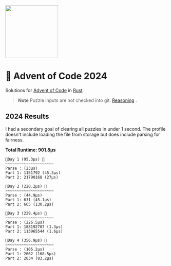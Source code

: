 <img src="./.assets/christmas_ferris.png" width="164">

# 🎄 Advent of Code 2024

Solutions for [Advent of Code](https://adventofcode.com/) in [Rust](https://www.rust-lang.org/).

> **Note**
> Puzzle inputs are not checked into
> git. [Reasoning](https://old.reddit.com/r/adventofcode/comments/k99rod/sharing_input_data_were_we_requested_not_to/gf2ukkf/?context=3)
> .

## 2024 Results

I had a secondary goal of clearing all puzzles in under 1 second. The profile doesn't include loading the file from 
storage but does include parsing for fairness.

**Total Runtime: 901.8µs**
```
🎄Day 1 (95.3µs) 🎄
~~~~~~~~~~~~~~~~~~~~~
Parse : (23µs)
Part 1: 1151792 (45.3µs)
Part 2: 21790168 (27µs)

🎄Day 2 (220.2µs) 🎄
~~~~~~~~~~~~~~~~~~~~~
Parse : (44.9µs)
Part 1: 631 (45.1µs)
Part 2: 665 (130.2µs)

🎄Day 3 (229.4µs) 🎄
~~~~~~~~~~~~~~~~~~~~~
Parse : (226.5µs)
Part 1: 188192787 (1.3µs)
Part 2: 113965544 (1.6µs)

🎄Day 4 (356.9µs) 🎄
~~~~~~~~~~~~~~~~~~~~~
Parse : (105.2µs)
Part 1: 2662 (168.5µs)
Part 2: 2034 (83.2µs)
```
